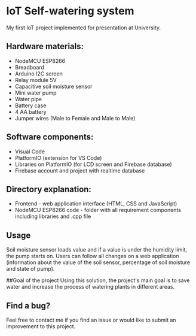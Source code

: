 # IoT Self-watering system
My first IoT project implemented for presentation at University.

## Hardware materials: 
  - NodeMCU ESP8266 
  - Breadboard
  - Arduino I2C screen
  - Relay module 5V
  - Capacitive soil moisture sensor
  - Mini water pump
  - Water pipe
  - Battery case
  - 4 AA battery
  - Jumper wires (Male to Female and Male to Male)

## Software components: 
  - Visual Code
  - PlatformIO (extension for VS Code)
  - Libraries on PlatformIO (for LCD screen and Firebase database)
  - Firebase account and project with realtime database

## Directory explanation:
  - Frontend - web application interface (HTML, CSS and JavaScript)
  - NodeMCU ESP8266 code - folder with all requirement components including libraries and .cpp file 

## Usage
Soil moisture sensor loads value and if a value is under the humidity limit, the pump starts on. Users can follow all changes on a web application (information about the value of the soil sensor, percentage of soil moisture and state of pump).

##Goal of the project
Using this solution, the project's main goal is to save water and increase the process of watering plants in different areas.
  
## Find a bug?
Feel free to contact me if you find an issue or would like to submit an improvement to this project. 
